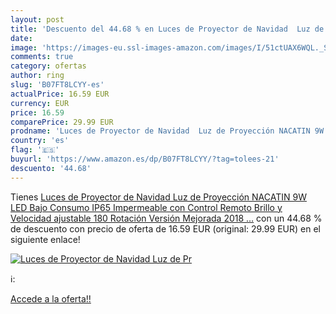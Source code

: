 ```yaml
---
layout: post
title: 'Descuento del 44.68 % en Luces de Proyector de Navidad  Luz de Pr'
date: 
image: 'https://images-eu.ssl-images-amazon.com/images/I/51ctUAX6WQL._SL200_.jpg'
comments: true
category: ofertas
author: ring
slug: 'B07FT8LCYY-es'
actualPrice: 16.59 EUR
currency: EUR
price: 16.59
comparePrice: 29.99 EUR
prodname: 'Luces de Proyector de Navidad  Luz de Proyección NACATIN 9W LED Bajo Consumo IP65 Impermeable con Control Remoto  Brillo y Velocidad ajustable 180 Rotación  Versión Mejorada 2018 …'
country: 'es'
flag: '🇪🇸'
buyurl: 'https://www.amazon.es/dp/B07FT8LCYY/?tag=tolees-21'
descuento: '44.68'
---
```


Tienes [Luces de Proyector de Navidad  Luz de Proyección NACATIN 9W LED Bajo Consumo IP65 Impermeable con Control Remoto  Brillo y Velocidad ajustable 180 Rotación  Versión Mejorada 2018 …](https://www.amazon.es/dp/B07FT8LCYY/?tag=tolees-21) con un 44.68 % de descuento con precio de oferta de 16.59 EUR (original: 29.99 EUR) en el siguiente enlace!

[![Luces de Proyector de Navidad  Luz de Pr](https://images-eu.ssl-images-amazon.com/images/I/51ctUAX6WQL._SL200_.jpg)](https://www.amazon.es/dp/B07FT8LCYY/?tag=tolees-21)

ℹ️:


[Accede a la oferta!!](https://www.amazon.es/dp/B07FT8LCYY/?tag=tolees-21)
